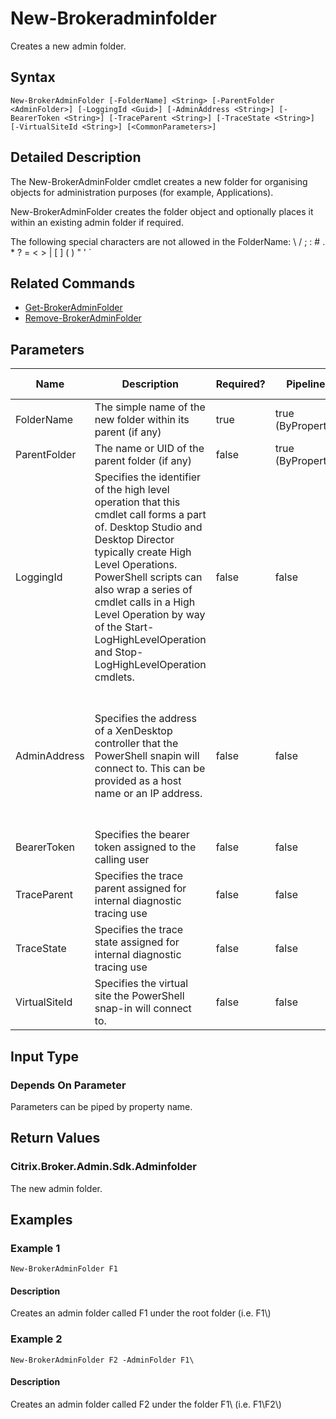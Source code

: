 ﻿
# New-Brokeradminfolder
Creates a new admin folder.
## Syntax

```
New-BrokerAdminFolder [-FolderName] <String> [-ParentFolder <AdminFolder>] [-LoggingId <Guid>] [-AdminAddress <String>] [-BearerToken <String>] [-TraceParent <String>] [-TraceState <String>] [-VirtualSiteId <String>] [<CommonParameters>]
```

## Detailed Description
The New-BrokerAdminFolder cmdlet creates a new folder for organising objects for administration purposes (for example, Applications).

New-BrokerAdminFolder creates the folder object and optionally places it within an existing admin folder if required.

The following special characters are not allowed in the FolderName: \\ / ; : # . \* ? = &lt; &gt; | \[ \] ( ) " ' \`


## Related Commands

* [Get-BrokerAdminFolder](../Get-BrokerAdminFolder/)
* [Remove-BrokerAdminFolder](../Remove-BrokerAdminFolder/)
## Parameters
| Name   | Description | Required? | Pipeline Input | Default Value |
| --- | --- | --- | --- | --- |
| FolderName | The simple name of the new folder within its parent (if any) | true | true (ByPropertyName) |  |
| ParentFolder | The name or UID of the parent folder (if any) | false | true (ByPropertyName) |  |
| LoggingId | Specifies the identifier of the high level operation that this cmdlet call forms a part of. Desktop Studio and Desktop Director typically create High Level Operations. PowerShell scripts can also wrap a series of cmdlet calls in a High Level Operation by way of the Start-LogHighLevelOperation and Stop-LogHighLevelOperation cmdlets. | false | false |  |
| AdminAddress | Specifies the address of a XenDesktop controller that the PowerShell snapin will connect to. This can be provided as a host name or an IP address. | false | false | Localhost. Once a value is provided by any cmdlet, this value will become the default. |
| BearerToken | Specifies the bearer token assigned to the calling user | false | false |  |
| TraceParent | Specifies the trace parent assigned for internal diagnostic tracing use | false | false |  |
| TraceState | Specifies the trace state assigned for internal diagnostic tracing use | false | false |  |
| VirtualSiteId | Specifies the virtual site the PowerShell snap-in will connect to. | false | false |  |

## Input Type

### Depends On Parameter
Parameters can be piped by property name.
## Return Values

### Citrix.Broker.Admin.Sdk.Adminfolder
The new admin folder.
## Examples

### Example 1

```
New-BrokerAdminFolder F1
```

#### Description
Creates an admin folder called F1 under the root folder (i.e. F1\\)
### Example 2

```
New-BrokerAdminFolder F2 -AdminFolder F1\
```

#### Description
Creates an admin folder called F2 under the folder F1\\ (i.e. F1\\F2\\)
